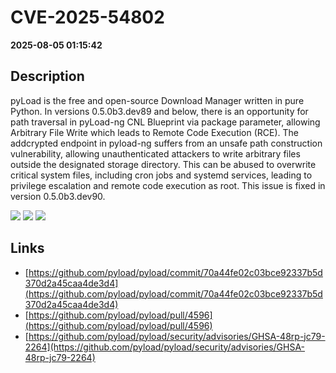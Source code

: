 # CVE-2025-54802

**2025-08-05 01:15:42**

## Description
pyLoad is the free and open-source Download Manager written in pure Python. In versions 0.5.0b3.dev89 and below, there is an opportunity for path traversal in pyLoad-ng CNL Blueprint via package parameter, allowing Arbitrary File Write which leads to Remote Code Execution (RCE). The addcrypted endpoint in pyload-ng suffers from an unsafe path construction vulnerability, allowing unauthenticated attackers to write arbitrary files outside the designated storage directory. This can be abused to overwrite critical system files, including cron jobs and systemd services, leading to privilege escalation and remote code execution as root. This issue is fixed in version 0.5.0b3.dev90.

![](https://img.shields.io/static/v1?label=Score&message=9.8&color=red)
![](https://img.shields.io/static/v1?label=Severity&message=CRITICAL&color=red)
![](https://img.shields.io/static/v1?label=CWE&message=Traversal&color=green)

## Links
- [https://github.com/pyload/pyload/commit/70a44fe02c03bce92337b5d370d2a45caa4de3d4](https://github.com/pyload/pyload/commit/70a44fe02c03bce92337b5d370d2a45caa4de3d4)
- [https://github.com/pyload/pyload/pull/4596](https://github.com/pyload/pyload/pull/4596)
- [https://github.com/pyload/pyload/security/advisories/GHSA-48rp-jc79-2264](https://github.com/pyload/pyload/security/advisories/GHSA-48rp-jc79-2264)
